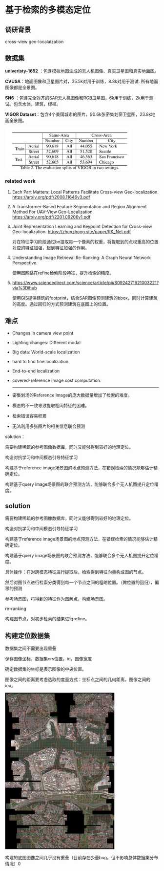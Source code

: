 # 基于检索的多模态定位







## 调研背景

cross-view geo-localaization

## 数据集

**univeristy-1652** ：包含模拟地图生成的无人机图像、真实卫星图和真实地面图。

**CVUSA**：地面图像和卫星图片对，35.5k对用于训练，8.8k对用于测试. 所有地面图像都是全景图。

**SN6** ：包含完全对齐的SAR无人机图像和RGB卫星图，6k用于训练，2k用于测试。包含水体，建筑，绿植。

**VIGOR Dataset**：包含4个美国城市的图片，90.6k张密集划窗卫星图，23.8k地面全景图。



<img src="image-20221020004123541.png" alt="image-20221020004123541" style="zoom:40%;" />



### related work
1. Each Part Matters: Local Patterns Facilitate Cross-view Geo-localization. https://arxiv.org/pdf/2008.11646v3.pdf

2. A Transformer-Based Feature Segmentation and Region Alignment Method For UAV-View Geo-Localization. https://arxiv.org/pdf/2201.09206v1.pdf

3. Joint Representation Learning and Keypoint Detection for Cross-view Geo-localization. https://zhunzhong.site/paper/RK_Net.pdf

   对在特征学习阶段通过bn提取每一个像素的权重，将提取到的点权重高的位置对应的特征加强，起到特征加强的作用。

4. Understanding Image Retrieval Re-Ranking: A Graph Neural Network Perspective.

   使用图网络在refine检索阶段特征，提升检索的精度。

5. https://www.sciencedirect.com/science/article/pii/S0924271621003221?via%3Dihub

   使用GIS提供建筑的footprint，结合SAR图像预测建筑的bbox，同时计算建筑的高度。通过回归的方式预测建筑在底图上的位置。

   






## 难点

- Changes in camera view point
- Lighting changes: Different modal
- Big data: World-scale localization
- hard to find fine localization
- End-to-end localization

- covered-reference image cost computation.

  ---

- 密集划场的Reference Image的庞大数据量增加了检索的难度。
- 模态的不一致导致提取相同特征的困难。
- 检索错误容易积累
- 无法利用多张图片的相关信息联合预测

solution：

需要构建稀疏的参考图像数据库，同时又能够得到较好的地理定位。

构造对抗学习和中间模态引导特征学习

构建基于reference image场景图的地点预测方法，在错误检索的情况能够估计精确定位。

构建基于query image场景图的联合预测方法，能够联合多个无人机图提升定位精度。







## solution

需要构建稀疏的参考图像数据库，同时又能够得到较好的地理定位。

构造对抗学习和中间模态引导特征学习

构建基于reference image场景图的地点预测方法，在错误检索的情况能够估计精确定位。

构建基于query image场景图的联合预测方法，能够联合多个无人机图提升定位精度。



具体操作：在对跨模态特征进行提取后，检索得到特征向量构成图的节点。

然后对图节点进行检索分类得到每一个节点之间的粗略位置。（做位置的回归），偏移的预测

参考场景图，将得到的特征作为图解点，构建场景图。





re-ranking

构建图节点，对初步检索的结果进行refine。





## 构建定位数据集

数据集之间不需要出现重叠

保存图像坐标，数据集crs位置，id，图像宽度



确定数据集的坐标是表示图像的中央位置。

图像之间的距离要考虑选取的度量方式：坐标点之间的几何距离，图像之间的iou。



<img src="image-20221021191528305.png" alt="image-20221021191528305" style="zoom:50%;" />

构建的底图图像之间几乎没有重叠（目前存在少量bug，但不影响总体数据集分布情况）0